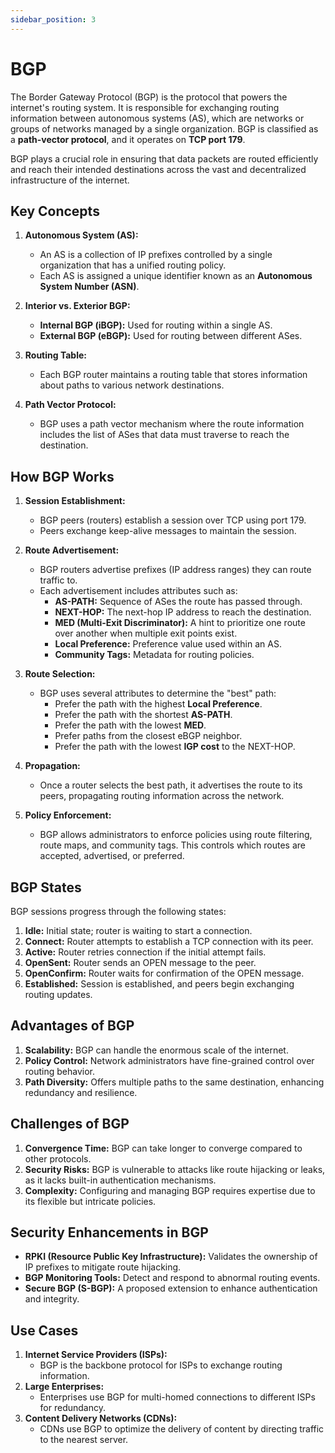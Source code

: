 ```yaml
---
sidebar_position: 3
---
```


# BGP

The Border Gateway Protocol (BGP) is the protocol that powers the internet's routing system. It is responsible for exchanging routing information between autonomous systems (AS), which are networks or groups of networks managed by a single organization. BGP is classified as a **path-vector protocol**, and it operates on **TCP port 179**.

BGP plays a crucial role in ensuring that data packets are routed efficiently and reach their intended destinations across the vast and decentralized infrastructure of the internet.

## Key Concepts

1. **Autonomous System (AS):**

   - An AS is a collection of IP prefixes controlled by a single organization that has a unified routing policy.
   - Each AS is assigned a unique identifier known as an **Autonomous System Number (ASN)**.

2. **Interior vs. Exterior BGP:**

   - **Internal BGP (iBGP):** Used for routing within a single AS.
   - **External BGP (eBGP):** Used for routing between different ASes.

3. **Routing Table:**

   - Each BGP router maintains a routing table that stores information about paths to various network destinations.

4. **Path Vector Protocol:**
   - BGP uses a path vector mechanism where the route information includes the list of ASes that data must traverse to reach the destination.

## How BGP Works

1. **Session Establishment:**

   - BGP peers (routers) establish a session over TCP using port 179.
   - Peers exchange keep-alive messages to maintain the session.

2. **Route Advertisement:**

   - BGP routers advertise prefixes (IP address ranges) they can route traffic to.
   - Each advertisement includes attributes such as:
     - **AS-PATH:** Sequence of ASes the route has passed through.
     - **NEXT-HOP:** The next-hop IP address to reach the destination.
     - **MED (Multi-Exit Discriminator):** A hint to prioritize one route over another when multiple exit points exist.
     - **Local Preference:** Preference value used within an AS.
     - **Community Tags:** Metadata for routing policies.

3. **Route Selection:**

   - BGP uses several attributes to determine the "best" path:
     - Prefer the path with the highest **Local Preference**.
     - Prefer the path with the shortest **AS-PATH**.
     - Prefer the path with the lowest **MED**.
     - Prefer paths from the closest eBGP neighbor.
     - Prefer the path with the lowest **IGP cost** to the NEXT-HOP.

4. **Propagation:**

   - Once a router selects the best path, it advertises the route to its peers, propagating routing information across the network.

5. **Policy Enforcement:**
   - BGP allows administrators to enforce policies using route filtering, route maps, and community tags. This controls which routes are accepted, advertised, or preferred.

## BGP States

BGP sessions progress through the following states:

1. **Idle:** Initial state; router is waiting to start a connection.
2. **Connect:** Router attempts to establish a TCP connection with its peer.
3. **Active:** Router retries connection if the initial attempt fails.
4. **OpenSent:** Router sends an OPEN message to the peer.
5. **OpenConfirm:** Router waits for confirmation of the OPEN message.
6. **Established:** Session is established, and peers begin exchanging routing updates.

## Advantages of BGP

1. **Scalability:** BGP can handle the enormous scale of the internet.
2. **Policy Control:** Network administrators have fine-grained control over routing behavior.
3. **Path Diversity:** Offers multiple paths to the same destination, enhancing redundancy and resilience.

## Challenges of BGP

1. **Convergence Time:** BGP can take longer to converge compared to other protocols.
2. **Security Risks:** BGP is vulnerable to attacks like route hijacking or leaks, as it lacks built-in authentication mechanisms.
3. **Complexity:** Configuring and managing BGP requires expertise due to its flexible but intricate policies.

## Security Enhancements in BGP

- **RPKI (Resource Public Key Infrastructure):** Validates the ownership of IP prefixes to mitigate route hijacking.
- **BGP Monitoring Tools:** Detect and respond to abnormal routing events.
- **Secure BGP (S-BGP):** A proposed extension to enhance authentication and integrity.

## Use Cases

1. **Internet Service Providers (ISPs):**
   - BGP is the backbone protocol for ISPs to exchange routing information.
2. **Large Enterprises:**
   - Enterprises use BGP for multi-homed connections to different ISPs for redundancy.
3. **Content Delivery Networks (CDNs):**
   - CDNs use BGP to optimize the delivery of content by directing traffic to the nearest server.
